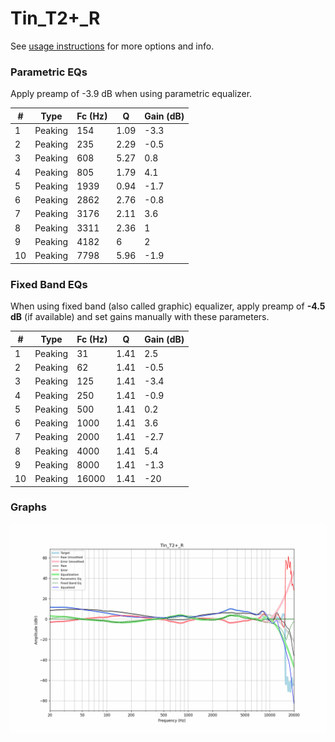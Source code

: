 # Tin_T2+_R
See [usage instructions](https://github.com/jaakkopasanen/AutoEq#usage) for more options and info.

### Parametric EQs
Apply preamp of -3.9 dB when using parametric equalizer.

|   # | Type    |   Fc (Hz) |    Q |   Gain (dB) |
|-----|---------|-----------|------|-------------|
|   1 | Peaking |       154 | 1.09 |        -3.3 |
|   2 | Peaking |       235 | 2.29 |        -0.5 |
|   3 | Peaking |       608 | 5.27 |         0.8 |
|   4 | Peaking |       805 | 1.79 |         4.1 |
|   5 | Peaking |      1939 | 0.94 |        -1.7 |
|   6 | Peaking |      2862 | 2.76 |        -0.8 |
|   7 | Peaking |      3176 | 2.11 |         3.6 |
|   8 | Peaking |      3311 | 2.36 |         1   |
|   9 | Peaking |      4182 | 6    |         2   |
|  10 | Peaking |      7798 | 5.96 |        -1.9 |

### Fixed Band EQs
When using fixed band (also called graphic) equalizer, apply preamp of **-4.5 dB** (if available) and set gains manually with these parameters.

|   # | Type    |   Fc (Hz) |    Q |   Gain (dB) |
|-----|---------|-----------|------|-------------|
|   1 | Peaking |        31 | 1.41 |         2.5 |
|   2 | Peaking |        62 | 1.41 |        -0.5 |
|   3 | Peaking |       125 | 1.41 |        -3.4 |
|   4 | Peaking |       250 | 1.41 |        -0.9 |
|   5 | Peaking |       500 | 1.41 |         0.2 |
|   6 | Peaking |      1000 | 1.41 |         3.6 |
|   7 | Peaking |      2000 | 1.41 |        -2.7 |
|   8 | Peaking |      4000 | 1.41 |         5.4 |
|   9 | Peaking |      8000 | 1.41 |        -1.3 |
|  10 | Peaking |     16000 | 1.41 |       -20   |

### Graphs
![](./Tin_T2+_R.png)
